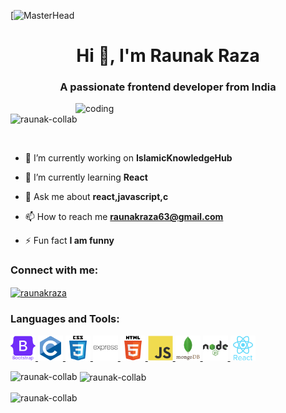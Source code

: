[![MasterHead](https://uploads.sitepoint.com/wp-content/uploads/2021/12/1638981799header.png)
<h1 align="center">Hi 👋, I'm Raunak Raza</h1>
<h3 align="center">A passionate frontend developer from India</h3>
<img align="right" alt= "coding" width = "400" src="https://miro.medium.com/v2/resize:fit:1400/1*0N8CVKix7OGfBDsgh9DzrQ.gif">

<p align="left"> <img src="https://komarev.com/ghpvc/?username=raunak-collab&label=Profile%20views&color=0e75b6&style=flat" alt="raunak-collab" /> </p>

<p align="left"> <a href="https://twitter.com/" target="blank"><img src="https://img.shields.io/twitter/follow/?logo=twitter&style=for-the-badge" alt="" /></a> </p>

- 🔭 I’m currently working on **IslamicKnowledgeHub**

- 🌱 I’m currently learning **React**

- 💬 Ask me about **react,javascript,c**

- 📫 How to reach me **raunakraza63@gmail.com**

- ⚡ Fun fact **I am funny**

<h3 align="left">Connect with me:</h3>
<p align="left">
<a href="https://linkedin.com/in/raunakraza" target="blank"><img align="center" src="https://raw.githubusercontent.com/rahuldkjain/github-profile-readme-generator/master/src/images/icons/Social/linked-in-alt.svg" alt="raunakraza" height="30" width="40" /></a>
</p>

<h3 align="left">Languages and Tools:</h3>
<p align="left"> <a href="https://getbootstrap.com" target="_blank" rel="noreferrer"> <img src="https://raw.githubusercontent.com/devicons/devicon/master/icons/bootstrap/bootstrap-plain-wordmark.svg" alt="bootstrap" width="40" height="40"/> </a> <a href="https://www.cprogramming.com/" target="_blank" rel="noreferrer"> <img src="https://raw.githubusercontent.com/devicons/devicon/master/icons/c/c-original.svg" alt="c" width="40" height="40"/> </a> <a href="https://www.w3schools.com/css/" target="_blank" rel="noreferrer"> <img src="https://raw.githubusercontent.com/devicons/devicon/master/icons/css3/css3-original-wordmark.svg" alt="css3" width="40" height="40"/> </a> <a href="https://expressjs.com" target="_blank" rel="noreferrer"> <img src="https://raw.githubusercontent.com/devicons/devicon/master/icons/express/express-original-wordmark.svg" alt="express" width="40" height="40"/> </a> <a href="https://www.w3.org/html/" target="_blank" rel="noreferrer"> <img src="https://raw.githubusercontent.com/devicons/devicon/master/icons/html5/html5-original-wordmark.svg" alt="html5" width="40" height="40"/> </a> <a href="https://developer.mozilla.org/en-US/docs/Web/JavaScript" target="_blank" rel="noreferrer"> <img src="https://raw.githubusercontent.com/devicons/devicon/master/icons/javascript/javascript-original.svg" alt="javascript" width="40" height="40"/> </a> <a href="https://www.mongodb.com/" target="_blank" rel="noreferrer"> <img src="https://raw.githubusercontent.com/devicons/devicon/master/icons/mongodb/mongodb-original-wordmark.svg" alt="mongodb" width="40" height="40"/> </a> <a href="https://nodejs.org" target="_blank" rel="noreferrer"> <img src="https://raw.githubusercontent.com/devicons/devicon/master/icons/nodejs/nodejs-original-wordmark.svg" alt="nodejs" width="40" height="40"/> </a> <a href="https://reactjs.org/" target="_blank" rel="noreferrer"> <img src="https://raw.githubusercontent.com/devicons/devicon/master/icons/react/react-original-wordmark.svg" alt="react" width="40" height="40"/> </a> </p>

<p><img align="left" src="https://github-readme-stats.vercel.app/api/top-langs?username=raunak-collab&show_icons=true&locale=en&layout=compact" alt="raunak-collab" /></p>

<p>&nbsp;<img align="center" src="https://github-readme-stats.vercel.app/api?username=raunak-collab&show_icons=true&locale=en" alt="raunak-collab" /></p>

<p><img align="center" src="https://github-readme-streak-stats.herokuapp.com/?user=raunak-collab&" alt="raunak-collab" /></p>
